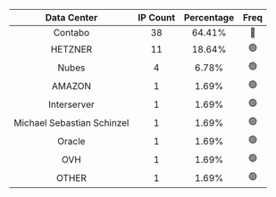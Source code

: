| Data Center | IP Count | Percentage | Freq |
|:------------:|:--------:|:-----------:|:-----:|
| Contabo | 38 | 64.41% | 🔴 |
| HETZNER | 11 | 18.64% | 🟢 |
| Nubes | 4 | 6.78% | 🟢 |
| AMAZON | 1 | 1.69% | 🟢 |
| Interserver | 1 | 1.69% | 🟢 |
| Michael Sebastian Schinzel | 1 | 1.69% | 🟢 |
| Oracle | 1 | 1.69% | 🟢 |
| OVH | 1 | 1.69% | 🟢 |
| OTHER | 1 | 1.69% | 🟢 |